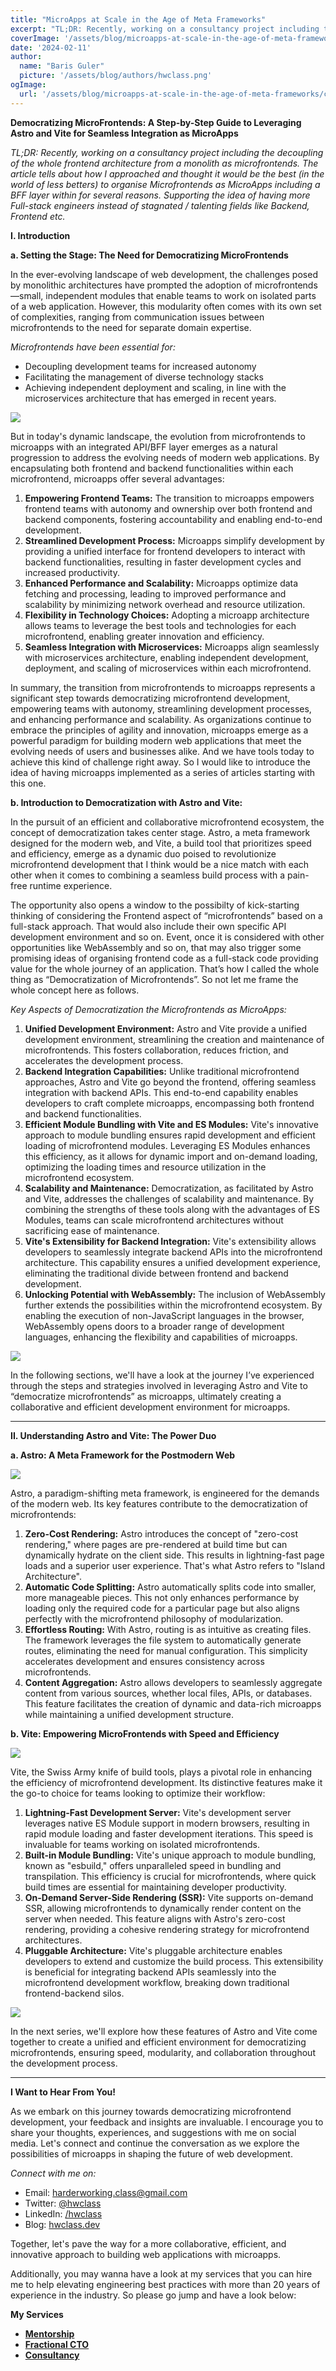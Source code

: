 ```yaml
---
title: "MicroApps at Scale in the Age of Meta Frameworks"
excerpt: "TL;DR: Recently, working on a consultancy project including the decoupling of the whole frontend architecture from a monolith as microfrontends. The article tells about how I approached and thought it would be the best (in the world of less betters) to organise Microfrontends as MicroApps including a BFF layer within for several reasons. Supporting the idea of having more Full-stack engineers instead of stagnated / talenting fields like Backend, Frontend etc."
coverImage: '/assets/blog/microapps-at-scale-in-the-age-of-meta-frameworks/cover.png'
date: '2024-02-11'
author:
  name: "Baris Guler"
  picture: '/assets/blog/authors/hwclass.png'
ogImage:
  url: '/assets/blog/microapps-at-scale-in-the-age-of-meta-frameworks/cover.png'
---
```


**Democratizing MicroFrontends: A Step-by-Step Guide to Leveraging Astro and Vite for Seamless Integration as MicroApps**

_TL;DR: Recently, working on a consultancy project including the decoupling of the whole frontend architecture from a monolith as microfrontends. The article tells about how I approached and thought it would be the best (in the world of less betters) to organise Microfrontends as MicroApps including a BFF layer within for several reasons. Supporting the idea of having more Full-stack engineers instead of stagnated / talenting fields like Backend, Frontend etc._

**I. Introduction**

**a. Setting the Stage: The Need for Democratizing MicroFrontends**

In the ever-evolving landscape of web development, the challenges posed by monolithic architectures have prompted the adoption of microfrontends—small, independent modules that enable teams to work on isolated parts of a web application. However, this modularity often comes with its own set of complexities, ranging from communication issues between microfrontends to the need for separate domain expertise.

*Microfrontends have been essential for:*

- Decoupling development teams for increased autonomy
- Facilitating the management of diverse technology stacks
- Achieving independent deployment and scaling, in line with the microservices architecture that has emerged in recent years.

![](/assets/blog/microapps-at-scale-in-the-age-of-meta-frameworks/microapps-1.png)

But in today's dynamic landscape, the evolution from microfrontends to microapps with an integrated API/BFF layer emerges as a natural progression to address the evolving needs of modern web applications. By encapsulating both frontend and backend functionalities within each microfrontend, microapps offer several advantages:

1. **Empowering Frontend Teams:** The transition to microapps empowers frontend teams with autonomy and ownership over both frontend and backend components, fostering accountability and enabling end-to-end development.
2. **Streamlined Development Process:** Microapps simplify development by providing a unified interface for frontend developers to interact with backend functionalities, resulting in faster development cycles and increased productivity.
3. **Enhanced Performance and Scalability:** Microapps optimize data fetching and processing, leading to improved performance and scalability by minimizing network overhead and resource utilization.
4. **Flexibility in Technology Choices:** Adopting a microapp architecture allows teams to leverage the best tools and technologies for each microfrontend, enabling greater innovation and efficiency.
5. **Seamless Integration with Microservices:** Microapps align seamlessly with microservices architecture, enabling independent development, deployment, and scaling of microservices within each microfrontend.

In summary, the transition from microfrontends to microapps represents a significant step towards democratizing microfrontend development, empowering teams with autonomy, streamlining development processes, and enhancing performance and scalability. As organizations continue to embrace the principles of agility and innovation, microapps emerge as a powerful paradigm for building modern web applications that meet the evolving needs of users and businesses alike. And we have tools today to achieve this kind of challenge right away. So I would like to introduce the idea of having microapps implemented as a series of articles starting with this one.

**b. Introduction to Democratization with Astro and Vite:**

In the pursuit of an efficient and collaborative microfrontend ecosystem, the concept of democratization takes center stage. Astro, a meta framework designed for the modern web, and Vite, a build tool that prioritizes speed and efficiency, emerge as a dynamic duo poised to revolutionize microfrontend development that I think would be a nice match with each other when it comes to combining a seamless build process with a pain-free runtime experience.

The opportunity also opens a window to the possibilty of kick-starting thinking of considering the Frontend aspect of “microfrontends” based on a full-stack approach. That would also include their own specific API development environment and so on. Event, once it is considered with other opportunities like WebAssembly and so on, that may also trigger some promising ideas of organising frontend code as a full-stack code providing value for the whole journey of an application. That’s how I called the whole thing as “Democratization of Microfrontends”. So not let me frame the whole concept here as follows.

_Key Aspects of Democratization the Microfrontends as MicroApps:_

1. **Unified Development Environment:** Astro and Vite provide a unified development environment, streamlining the creation and maintenance of microfrontends. This fosters collaboration, reduces friction, and accelerates the development process.
2. **Backend Integration Capabilities:** Unlike traditional microfrontend approaches, Astro and Vite go beyond the frontend, offering seamless integration with backend APIs. This end-to-end capability enables developers to craft complete microapps, encompassing both frontend and backend functionalities.
3. **Efficient Module Bundling with Vite and ES Modules:** Vite's innovative approach to module bundling ensures rapid development and efficient loading of microfrontend modules. Leveraging ES Modules enhances this efficiency, as it allows for dynamic import and on-demand loading, optimizing the loading times and resource utilization in the microfrontend ecosystem.
4. **Scalability and Maintenance:** Democratization, as facilitated by Astro and Vite, addresses the challenges of scalability and maintenance. By combining the strengths of these tools along with the advantages of ES Modules, teams can scale microfrontend architectures without sacrificing ease of maintenance.
5. **Vite's Extensibility for Backend Integration:** Vite's extensibility allows developers to seamlessly integrate backend APIs into the microfrontend architecture. This capability ensures a unified development experience, eliminating the traditional divide between frontend and backend development.
6. **Unlocking Potential with WebAssembly:** The inclusion of WebAssembly further extends the possibilities within the microfrontend ecosystem. By enabling the execution of non-JavaScript languages in the browser, WebAssembly opens doors to a broader range of development languages, enhancing the flexibility and capabilities of microapps.

![](/assets/blog/microapps-at-scale-in-the-age-of-meta-frameworks/microapps-2.png)

In the following sections, we'll have a look at the journey I’ve experienced through the steps and strategies involved in leveraging Astro and Vite to “democratize microfrontends” as microapps, ultimately creating a collaborative and efficient development environment for microapps.

---

**II. Understanding Astro and Vite: The Power Duo**

**a. Astro: A Meta Framework for the Postmodern Web**

![](/assets/blog/microapps-at-scale-in-the-age-of-meta-frameworks/microapps-3.png)

Astro, a paradigm-shifting meta framework, is engineered for the demands of the modern web. Its key features contribute to the democratization of microfrontends:

1. **Zero-Cost Rendering:** Astro introduces the concept of "zero-cost rendering," where pages are pre-rendered at build time but can dynamically hydrate on the client side. This results in lightning-fast page loads and a superior user experience. That's what Astro refers to "Island Architecture".
2. **Automatic Code Splitting:** Astro automatically splits code into smaller, more manageable pieces. This not only enhances performance by loading only the required code for a particular page but also aligns perfectly with the microfrontend philosophy of modularization.
3. **Effortless Routing:** With Astro, routing is as intuitive as creating files. The framework leverages the file system to automatically generate routes, eliminating the need for manual configuration. This simplicity accelerates development and ensures consistency across microfrontends.
4. **Content Aggregation:** Astro allows developers to seamlessly aggregate content from various sources, whether local files, APIs, or databases. This feature facilitates the creation of dynamic and data-rich microapps while maintaining a unified development structure.

**b. Vite: Empowering MicroFrontends with Speed and Efficiency**

![](/assets/blog/microapps-at-scale-in-the-age-of-meta-frameworks/microapps-4.png)

Vite, the Swiss Army knife of build tools, plays a pivotal role in enhancing the efficiency of microfrontend development. Its distinctive features make it the go-to choice for teams looking to optimize their workflow:

1. **Lightning-Fast Development Server:** Vite's development server leverages native ES Module support in modern browsers, resulting in rapid module loading and faster development iterations. This speed is invaluable for teams working on isolated microfrontends.
2. **Built-in Module Bundling:** Vite's unique approach to module bundling, known as "esbuild," offers unparalleled speed in bundling and transpilation. This efficiency is crucial for microfrontends, where quick build times are essential for maintaining developer productivity.
3. **On-Demand Server-Side Rendering (SSR):** Vite supports on-demand SSR, allowing microfrontends to dynamically render content on the server when needed. This feature aligns with Astro's zero-cost rendering, providing a cohesive rendering strategy for microfrontend architectures.
4. **Pluggable Architecture:** Vite's pluggable architecture enables developers to extend and customize the build process. This extensibility is beneficial for integrating backend APIs seamlessly into the microfrontend development workflow, breaking down traditional frontend-backend silos.

![](/assets/blog/microapps-at-scale-in-the-age-of-meta-frameworks/microapps-5.png)

In the next series, we'll explore how these features of Astro and Vite come together to create a unified and efficient environment for democratizing microfrontends, ensuring speed, modularity, and collaboration throughout the development process.

---

**I Want to Hear From You!**

As we embark on this journey towards democratizing microfrontend development, your feedback and insights are invaluable. I encourage you to share your thoughts, experiences, and suggestions with me on social media. Let's connect and continue the conversation as we explore the possibilities of microapps in shaping the future of web development.

*Connect with me on:*

- Email: harderworking.class@gmail.com
- Twitter: [@hwclass](https://twitter.com/hwclass)
- LinkedIn: [/hwclass](https://www.linkedin.com/in/hwclass/)
- Blog: [hwclass.dev](https://www.hwclass.dev)

Together, let's pave the way for a more collaborative, efficient, and innovative approach to building web applications with microapps.

Additionally, you may wanna have a look at my services that you can hire me to help elevating engineering best practices with more than 20 years of experience in the industry. So please go jump and have a look below:

**My Services**

- **[Mentorship](https://hwclass.dev/mentorship)**
- **[Fractional CTO](https://hwclass.dev/posts/unveiling-the-role-of-a-fractional-cto)**
- **[Consultancy](https://hwclass.dev/posts/unveiling-the-role-of-a-fractional-cto)**
